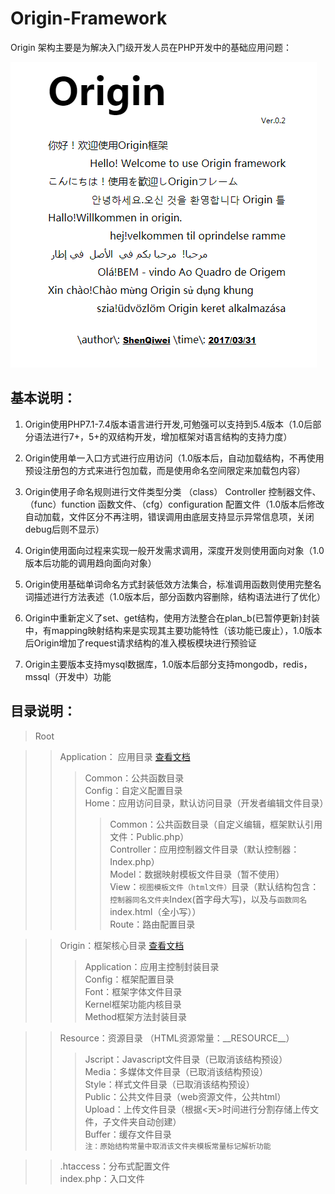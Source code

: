 # Origin-Framework
Origin 架构主要是为解决入门级开发人员在PHP开发中的基础应用问题： 

![欢迎页](https://github.com/shenqiwei/Origin-Framework/blob/master/Screenshot/welcome.png)
## 基本说明：
1) Origin使用PHP7.1-7.4版本语言进行开发,可勉强可以支持到5.4版本（1.0后部分语法进行7+，5+的双结构开发，增加框架对语言结构的支持力度）

2) Origin使用单一入口方式进行应用访问（1.0版本后，自动加载结构，不再使用预设注册包的方式来进行包加载，而是使用命名空间限定来加载包内容）

3) Origin使用子命名规则进行文件类型分类 （class） Controller 控制器文件、（func）function 函数文件、（cfg）configuration 配置文件（1.0版本后修改自动加载，文件区分不再注明，错误调用由底层支持显示异常信息项，关闭debug后则不显示）

4) Origin使用面向过程来实现一般开发需求调用，深度开发则使用面向对象（1.0版本后功能的调用趋向面向对象）

5) Origin使用基础单词命名方式封装低效方法集合，标准调用函数则使用完整名词描述进行方法表述（1.0版本后，部分函数内容删除，结构语法进行了优化）

6) Origin中重新定义了set、get结构，使用方法整合在plan_b(已暂停更新)封装中，有mapping映射结构来是实现其主要功能特性（该功能已废止），1.0版本后Origin增加了request请求结构的准入模板模块进行预验证

7) Origin主要版本支持mysql数据库，1.0版本后部分支持mongodb，redis，mssql（开发中）功能

## 目录说明：
> Root

>>Application： 应用目录 <a href="https://github.com/shenqiwei/Origin-Framework/tree/master/Application">查看文档</a>  
>>>Common：公共函数目录  
Config：自定义配置目录  
Home：应用访问目录，默认访问目录（开发者编辑文件目录）  
>>>>Common：公共函数目录（自定义编辑，框架默认引用文件：Public.php）  
Controller：应用控制器文件目录（默认控制器：Index.php）  
Model：数据映射模板文件目录（暂不使用）  
View：`视图模板文件（html文件）`目录（默认结构包含：`控制器同名文件夹`Index(首字母大写)，以及与`函数同名`index.html（全小写））  
Route：路由配置目录  

>>Origin：框架核心目录 <a href="https://github.com/shenqiwei/Origin-Framework/tree/master/Origin">查看文档</a>  
>>>Application：应用主控制封装目录  
Config：框架配置目录  
Font：框架字体文件目录  
Kernel框架功能内核目录  
Method框架方法封装目录

>>Resource：资源目录  （HTML资源常量：\_\_RESOURCE__）
>>>Jscript：Javascript文件目录（已取消该结构预设）  
Media：多媒体文件目录（已取消该结构预设）  
Style：样式文件目录（已取消该结构预设）  
Public：公共文件目录（web资源文件，公共html）   
Upload：上传文件目录（根据<天>时间进行分割存储上传文件，子文件夹自动创建）   
Buffer：缓存文件目录   
`注：原始结构常量中取消该文件夹模板常量标记解析功能`

>>.htaccess：分布式配置文件  
>>index.php：入口文件  
